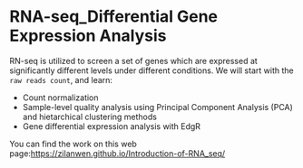 # RNA-seq_Differential Gene Expression Analysis
RN-seq is utilized to screen a set of genes which are expressed at significantly different levels under different conditions. We will start with the `raw reads count`, and learn:
* Count normalization
* Sample-level quality analysis using Principal Component Analysis (PCA) and hietarchical clustering methods
* Gene differential expression analysis with EdgR 

You can find the work on this web page:https://zilanwen.github.io/Introduction-of-RNA_seq/
